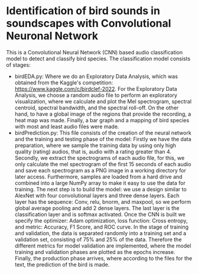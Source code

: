 # Identification of bird sounds in soundscapes with Convolutional Neuronal Network
This is a Convolutional Neural Network (CNN) based audio classification model to detect and classify bird species. The classification model consists of stages:
- birdEDA.py: Where we do an Exploratory Data Analysis, which was obtained from the Kaggle's competition: https://www.kaggle.com/c/birdclef-2022. For the Exploratory Data Analysis, we choose a random audio file to perform an exploratory visualization, where we calculate and plot the Mel spectrogram, spectral centroid, spectral bandwidth, and the spectral roll-off. On the other hand, to have a global image of the regions that provide the recording, a heat map was made. Finally, a bar graph and a mapping of bird species with most and least audio files were made.
- birdPrediction.py: This file consists of the creation of the neural network and the training and testing phase of the model: Firstly we have the data preparation, where we sample the training data by using only high quality (rating) audios, that is, audio with a rating greater than 4. Secondly, we extract the spectrograms of each audio file, for this, we only calculate the mel spectrogram of the first 15 seconds of each audio and save each spectrogram as a PNG image in a working directory for later access. Furthermore, samples are loaded from a hard drive and combined into a large NumPy array to make it easy to use the data for training. The next step is to build the model: we use a design similar to AlexNet with four convolutional layers and three dense layers. Each layer has the sequence: Conv, relu, bnorm, and maxpool, so we perform global average pooling and add 2 dense layers. The last layer is the classification layer and is softmax activated. Once the CNN is built we specify the optimizer: Adam optimization, loss function: Cross entropy, and metric: Accuracy, F1 Score, and ROC curve. In the stage of training and validation, the data is separated randomly into a training set and a validation set, consisting of 75% and 25% of the data. Therefore the different metrics for model validation are implemented, where the model training and validation phases are plotted as the epochs increase. Finally, the production phase arrives, where according to the files for the text, the prediction of the bird is made.
